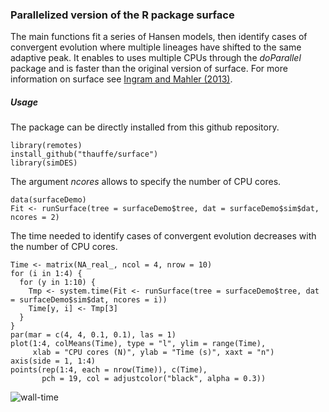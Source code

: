 ### Parallelized version of the R package surface

The main functions fit a series of Hansen models, then identify cases of convergent evolution where multiple lineages have shifted to the same adaptive peak. It enables to uses multiple CPUs through the *doParallel* package and is faster than the original version of surface. For more information on surface see [Ingram and Mahler (2013)](http://www.sciencemag.org/content/341/6143/292).

##### Usage
The package can be directly installed from this github repository.

```{r, warning = F, echo = F}
library(remotes)
install_github("thauffe/surface")
library(simDES)
```


The argument *ncores* allows to specify the number of CPU cores.

```{r, warning = F, echo = F}
data(surfaceDemo)
Fit <- runSurface(tree = surfaceDemo$tree, dat = surfaceDemo$sim$dat, ncores = 2)
```

The time needed to identify cases of convergent evolution decreases with the number of CPU cores.

```{r, warning = F, echo = F}
Time <- matrix(NA_real_, ncol = 4, nrow = 10)
for (i in 1:4) {
  for (y in 1:10) {
    Tmp <- system.time(Fit <- runSurface(tree = surfaceDemo$tree, dat = surfaceDemo$sim$dat, ncores = i))
    Time[y, i] <- Tmp[3]
  }
}
par(mar = c(4, 4, 0.1, 0.1), las = 1)
plot(1:4, colMeans(Time), type = "l", ylim = range(Time),
     xlab = "CPU cores (N)", ylab = "Time (s)", xaxt = "n")
axis(side = 1, 1:4)
points(rep(1:4, each = nrow(Time)), c(Time), 
       pch = 19, col = adjustcolor("black", alpha = 0.3))
```

![wall-time](https://github.com/thauffe/surface/walltime.png)
